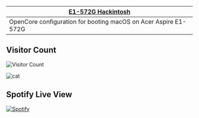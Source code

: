 

| [E1-572G Hackintosh](https://github.com/unitedastronomer/E1-572G-Hackintosh)  |
|-|
|OpenCore configuration for booting macOS on Acer Aspire E1-572G|Kext for Broadcom ethernet on maOS 11+|

## Visitor Count
![Visitor Count](https://profile-counter.glitch.me/unitedastronomer/count.svg)


![cat](https://media.tenor.com/lCKwsD2OW1kAAAAi/happy-cat-happy-happy-cat.gif)

## Spotify Live View
[![Spotify](https://github-spotify-live.vercel.app/api/spotify)](https://open.spotify.com/user/31pqbuzunvuegbj7olgigomtnydu)
